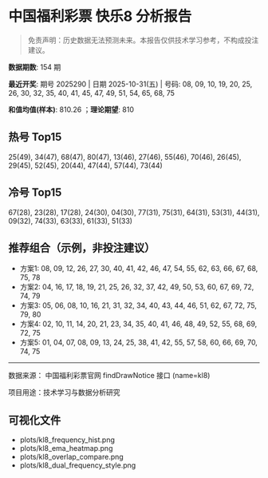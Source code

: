 # 中国福利彩票 快乐8 分析报告

> 免责声明：历史数据无法预测未来。本报告仅供技术学习参考，不构成投注建议。


**数据期数**: 154 期

**最近开奖**: 期号 2025290 | 日期 2025-10-31(五) | 号码: 08, 09, 10, 19, 20, 25, 26, 30, 32, 35, 40, 41, 45, 47, 49, 51, 54, 65, 68, 75

**和值均值(样本)**: 810.26 ；**理论期望**: 810


## 热号 Top15

25(49), 34(47), 68(47), 80(47), 13(46), 27(46), 55(46), 70(46), 26(45), 29(45), 52(45), 20(44), 47(44), 57(44), 73(44)


## 冷号 Top15

67(28), 23(28), 17(28), 24(30), 04(30), 77(31), 75(31), 64(31), 53(31), 44(31), 09(32), 74(33), 63(33), 61(33), 51(33)


## 推荐组合（示例，非投注建议）

- 方案1: 08, 09, 12, 26, 27, 30, 40, 41, 42, 46, 47, 54, 55, 62, 63, 66, 67, 68, 75, 78
- 方案2: 04, 16, 17, 18, 19, 21, 25, 26, 32, 37, 42, 49, 50, 53, 60, 67, 69, 72, 74, 79
- 方案3: 05, 06, 08, 10, 16, 21, 31, 32, 34, 40, 43, 44, 46, 51, 62, 67, 72, 75, 79, 80
- 方案4: 02, 10, 11, 14, 20, 21, 23, 34, 35, 40, 41, 46, 48, 49, 52, 55, 68, 69, 72, 75
- 方案5: 01, 04, 07, 08, 09, 13, 24, 25, 38, 41, 42, 55, 57, 58, 60, 66, 69, 70, 74, 75

---

数据来源： 中国福利彩票官网 findDrawNotice 接口 (name=kl8)

项目用途：技术学习与数据分析研究


## 可视化文件

- plots/kl8_frequency_hist.png
- plots/kl8_ema_heatmap.png
- plots/kl8_overlap_compare.png
- plots/kl8_dual_frequency_style.png